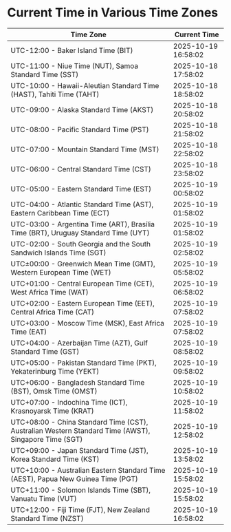 # Current Time in Various Time Zones

| Time Zone | Current Time |
|-----------|--------------|
| UTC-12:00 - Baker Island Time (BIT) | 2025-10-19 16:58:02 |
| UTC-11:00 - Niue Time (NUT), Samoa Standard Time (SST) | 2025-10-18 17:58:02 |
| UTC-10:00 - Hawaii-Aleutian Standard Time (HAST), Tahiti Time (TAHT) | 2025-10-18 18:58:02 |
| UTC-09:00 - Alaska Standard Time (AKST) | 2025-10-18 20:58:02 |
| UTC-08:00 - Pacific Standard Time (PST) | 2025-10-18 21:58:02 |
| UTC-07:00 - Mountain Standard Time (MST) | 2025-10-18 22:58:02 |
| UTC-06:00 - Central Standard Time (CST) | 2025-10-18 23:58:02 |
| UTC-05:00 - Eastern Standard Time (EST) | 2025-10-19 00:58:02 |
| UTC-04:00 - Atlantic Standard Time (AST), Eastern Caribbean Time (ECT) | 2025-10-19 01:58:02 |
| UTC-03:00 - Argentina Time (ART), Brasília Time (BRT), Uruguay Standard Time (UYT) | 2025-10-19 01:58:02 |
| UTC-02:00 - South Georgia and the South Sandwich Islands Time (SGT) | 2025-10-19 02:58:02 |
| UTC±00:00 - Greenwich Mean Time (GMT), Western European Time (WET) | 2025-10-19 05:58:02 |
| UTC+01:00 - Central European Time (CET), West Africa Time (WAT) | 2025-10-19 06:58:02 |
| UTC+02:00 - Eastern European Time (EET), Central Africa Time (CAT) | 2025-10-19 07:58:02 |
| UTC+03:00 - Moscow Time (MSK), East Africa Time (EAT) | 2025-10-19 07:58:02 |
| UTC+04:00 - Azerbaijan Time (AZT), Gulf Standard Time (GST) | 2025-10-19 08:58:02 |
| UTC+05:00 - Pakistan Standard Time (PKT), Yekaterinburg Time (YEKT) | 2025-10-19 09:58:02 |
| UTC+06:00 - Bangladesh Standard Time (BST), Omsk Time (OMST) | 2025-10-19 10:58:02 |
| UTC+07:00 - Indochina Time (ICT), Krasnoyarsk Time (KRAT) | 2025-10-19 11:58:02 |
| UTC+08:00 - China Standard Time (CST), Australian Western Standard Time (AWST), Singapore Time (SGT) | 2025-10-19 12:58:02 |
| UTC+09:00 - Japan Standard Time (JST), Korea Standard Time (KST) | 2025-10-19 13:58:02 |
| UTC+10:00 - Australian Eastern Standard Time (AEST), Papua New Guinea Time (PGT) | 2025-10-19 15:58:02 |
| UTC+11:00 - Solomon Islands Time (SBT), Vanuatu Time (VUT) | 2025-10-19 15:58:02 |
| UTC+12:00 - Fiji Time (FJT), New Zealand Standard Time (NZST) | 2025-10-19 16:58:02 |
